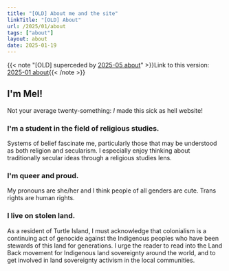 ```yaml
---
title: "[OLD] About me and the site"
linkTitle: "[OLD] About"
url: /2025/01/about
tags: ["about"]
layout: about
date: 2025-01-19
---
```


{{< note "[OLD] superceded by [2025-05 about](/2025/05/about)" >}}Link to this version: [2025-01 about](/2025/01/about){{< /note >}}

## I'm Mel!

Not your average twenty-something: _I_ made this sick as hell website!

### I'm a student in the field of religious studies.

Systems of belief fascinate me, particularly those that may be understood as both religion and secularism. I especially enjoy thinking about traditionally secular ideas through a religious studies lens.

### I'm queer and proud.

My pronouns are she/her and I think people of all genders are cute. Trans rights are human rights.

### I live on stolen land.

As a resident of Turtle Island, I must acknowledge that colonialism is a continuing act of genocide against the Indigenous peoples who have been stewards of this land for generations. I urge the reader to read into the Land Back movement for Indigenous land sovereignty around the world, and to get involved in land sovereignty activism in the local communities.
